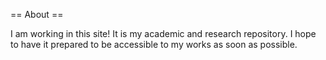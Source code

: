 == About ==

I am working in this site! It is my academic and research repository. I hope to have it prepared to be accessible to my works as soon as possible.

